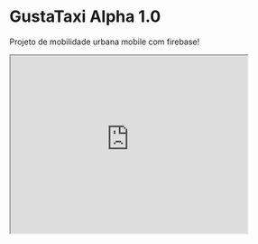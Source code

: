 <h1> GustaTaxi Alpha 1.0 </h1>
<p> Projeto de mobilidade urbana mobile com firebase! </p>

<iframe width="420" height="315"
src="https://www.youtube.com/embed/tgbNymZ7vqY">
</iframe>


